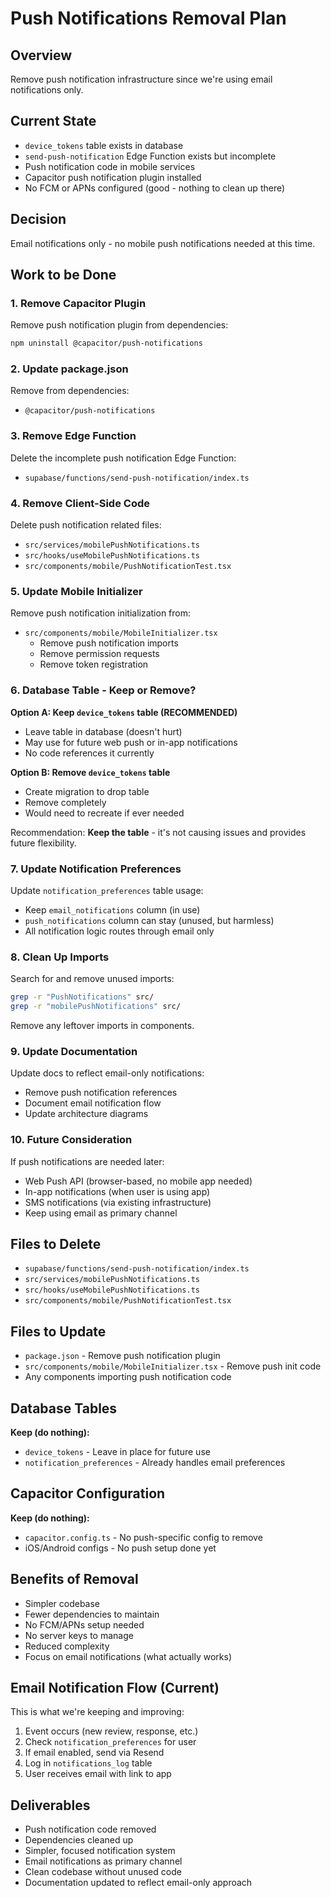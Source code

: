# Push Notifications Removal Plan

## Overview
Remove push notification infrastructure since we're using email notifications only.

## Current State
- `device_tokens` table exists in database
- `send-push-notification` Edge Function exists but incomplete
- Push notification code in mobile services
- Capacitor push notification plugin installed
- No FCM or APNs configured (good - nothing to clean up there)

## Decision
Email notifications only - no mobile push notifications needed at this time.

## Work to be Done

### 1. Remove Capacitor Plugin
Remove push notification plugin from dependencies:
```bash
npm uninstall @capacitor/push-notifications
```

### 2. Update package.json
Remove from dependencies:
- `@capacitor/push-notifications`

### 3. Remove Edge Function
Delete the incomplete push notification Edge Function:
- `supabase/functions/send-push-notification/index.ts`

### 4. Remove Client-Side Code
Delete push notification related files:
- `src/services/mobilePushNotifications.ts`
- `src/hooks/useMobilePushNotifications.ts`
- `src/components/mobile/PushNotificationTest.tsx`

### 5. Update Mobile Initializer
Remove push notification initialization from:
- `src/components/mobile/MobileInitializer.tsx`
  - Remove push notification imports
  - Remove permission requests
  - Remove token registration

### 6. Database Table - Keep or Remove?
**Option A: Keep `device_tokens` table (RECOMMENDED)**
- Leave table in database (doesn't hurt)
- May use for future web push or in-app notifications
- No code references it currently

**Option B: Remove `device_tokens` table**
- Create migration to drop table
- Remove completely
- Would need to recreate if ever needed

Recommendation: **Keep the table** - it's not causing issues and provides future flexibility.

### 7. Update Notification Preferences
Update `notification_preferences` table usage:
- Keep `email_notifications` column (in use)
- `push_notifications` column can stay (unused, but harmless)
- All notification logic routes through email only

### 8. Clean Up Imports
Search for and remove unused imports:
```bash
grep -r "PushNotifications" src/
grep -r "mobilePushNotifications" src/
```
Remove any leftover imports in components.

### 9. Update Documentation
Update docs to reflect email-only notifications:
- Remove push notification references
- Document email notification flow
- Update architecture diagrams

### 10. Future Consideration
If push notifications are needed later:
- Web Push API (browser-based, no mobile app needed)
- In-app notifications (when user is using app)
- SMS notifications (via existing infrastructure)
- Keep using email as primary channel

## Files to Delete
- `supabase/functions/send-push-notification/index.ts`
- `src/services/mobilePushNotifications.ts`
- `src/hooks/useMobilePushNotifications.ts`
- `src/components/mobile/PushNotificationTest.tsx`

## Files to Update
- `package.json` - Remove push notification plugin
- `src/components/mobile/MobileInitializer.tsx` - Remove push init code
- Any components importing push notification code

## Database Tables
**Keep (do nothing):**
- `device_tokens` - Leave in place for future use
- `notification_preferences` - Already handles email preferences

## Capacitor Configuration
**Keep (do nothing):**
- `capacitor.config.ts` - No push-specific config to remove
- iOS/Android configs - No push setup done yet

## Benefits of Removal
- Simpler codebase
- Fewer dependencies to maintain
- No FCM/APNs setup needed
- No server keys to manage
- Reduced complexity
- Focus on email notifications (what actually works)

## Email Notification Flow (Current)
This is what we're keeping and improving:
1. Event occurs (new review, response, etc.)
2. Check `notification_preferences` for user
3. If email enabled, send via Resend
4. Log in `notifications_log` table
5. User receives email with link to app

## Deliverables
- Push notification code removed
- Dependencies cleaned up
- Simpler, focused notification system
- Email notifications as primary channel
- Clean codebase without unused code
- Documentation updated to reflect email-only approach
